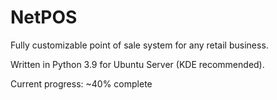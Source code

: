 # NetPOS

Fully customizable point of sale system for any retail business.

Written in Python 3.9 for Ubuntu Server (KDE recommended).


Current progress: ~40% complete
